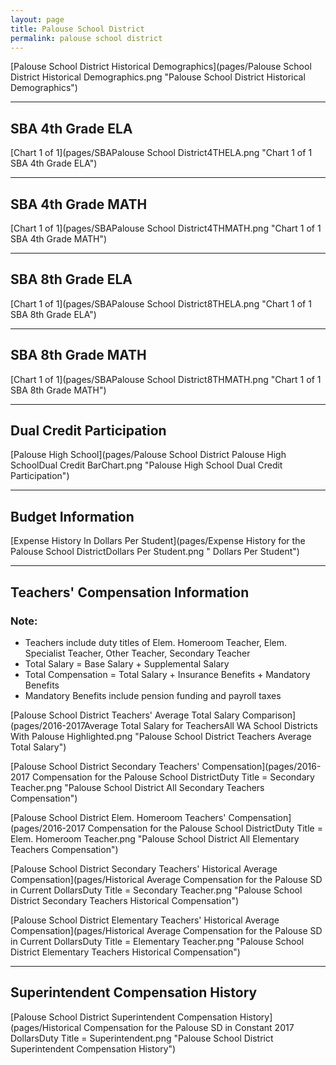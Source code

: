 ```yaml
---
layout: page
title: Palouse School District
permalink: palouse school district
---
```



[Palouse School District Historical Demographics](pages/Palouse School District Historical Demographics.png "Palouse School District Historical Demographics")

___

## SBA 4th Grade ELA

[Chart 1 of 1](pages/SBAPalouse School District4THELA.png "Chart 1 of 1 SBA 4th Grade ELA")


___

## SBA 4th Grade MATH

[Chart 1 of 1](pages/SBAPalouse School District4THMATH.png "Chart 1 of 1 SBA 4th Grade MATH")


___

## SBA 8th Grade ELA

[Chart 1 of 1](pages/SBAPalouse School District8THELA.png "Chart 1 of 1 SBA 8th Grade ELA")


___

## SBA 8th Grade MATH

[Chart 1 of 1](pages/SBAPalouse School District8THMATH.png "Chart 1 of 1 SBA 8th Grade MATH")


___

## Dual Credit Participation

[Palouse High School](pages/Palouse School District Palouse High SchoolDual Credit BarChart.png "Palouse High School Dual Credit Participation")


___

## Budget Information

[Expense History In Dollars Per Student](pages/Expense History for the Palouse School DistrictDollars Per Student.png " Dollars Per Student")


___

## Teachers' Compensation Information
### Note:
- Teachers include duty titles of Elem. Homeroom Teacher, Elem. Specialist Teacher, Other Teacher, Secondary Teacher
- Total Salary = Base Salary + Supplemental Salary
- Total Compensation = Total Salary + Insurance Benefits + Mandatory Benefits
- Mandatory Benefits include pension funding and payroll taxes

[Palouse School District Teachers' Average Total Salary Comparison](pages/2016-2017Average Total Salary for TeachersAll WA School Districts With Palouse Highlighted.png "Palouse School District Teachers Average Total Salary")

[Palouse School District Secondary Teachers' Compensation](pages/2016-2017 Compensation for the Palouse School DistrictDuty Title = Secondary Teacher.png "Palouse School District All Secondary Teachers Compensation")

[Palouse School District Elem. Homeroom Teachers' Compensation](pages/2016-2017 Compensation for the Palouse School DistrictDuty Title = Elem. Homeroom Teacher.png "Palouse School District All Elementary Teachers Compensation")

[Palouse School District Secondary Teachers' Historical Average Compensation](pages/Historical Average Compensation for the Palouse SD in Current DollarsDuty Title = Secondary Teacher.png "Palouse School District Secondary Teachers Historical Compensation")

[Palouse School District Elementary Teachers' Historical Average Compensation](pages/Historical Average Compensation for the Palouse SD in Current DollarsDuty Title = Elementary Teacher.png "Palouse School District Elementary Teachers Historical Compensation")


___

## Superintendent Compensation History

[Palouse School District Superintendent Compensation History](pages/Historical Compensation for the Palouse SD in Constant 2017 DollarsDuty Title = Superintendent.png "Palouse School District Superintendent Compensation History")

